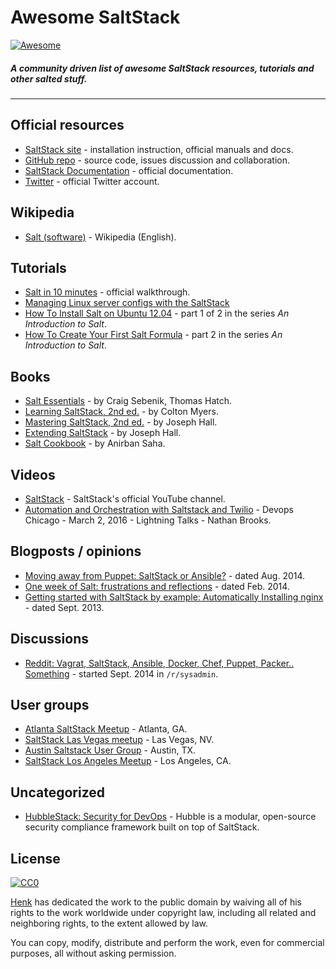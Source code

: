 # Awesome SaltStack  

[![Awesome](https://cdn.rawgit.com/sindresorhus/awesome/d7305f38d29fed78fa85652e3a63e154dd8e8829/media/badge.svg)](https://github.com/sindresorhus/awesome)

##### A community driven list of awesome SaltStack resources, tutorials and other salted stuff.

---

## Official resources

* [SaltStack site](https://saltstack.com/) - installation instruction, official manuals and docs.
* [GitHub repo](https://github.com/saltstack/salt) - source code, issues discussion and collaboration.
* [SaltStack Documentation](https://docs.saltstack.com/en/latest/) - official documentation.
* [Twitter](https://twitter.com/saltstack) - official Twitter account.

## Wikipedia

* [Salt (software)](https://en.wikipedia.org/wiki/Salt_(software)) - Wikipedia (English).

## Tutorials

* [Salt in 10 minutes](https://docs.saltstack.com/en/latest/topics/tutorials/walkthrough.html) - official  walkthrough.
* [Managing Linux server configs with the SaltStack](https://techarena51.com/index.php/getting-started-with-saltstack/)
* [How To Install Salt on Ubuntu 12.04](https://www.digitalocean.com/community/tutorials/how-to-install-salt-on-ubuntu-12-04) - part 1 of 2 in the series _An Introduction to Salt_.
* [How To Create Your First Salt Formula](https://www.digitalocean.com/community/tutorials/how-to-create-your-first-salt-formula) - part 2 in the series _An Introduction to Salt_.

## Books

* [Salt Essentials](http://shop.oreilly.com/product/0636920033240.do) - by Craig Sebenik, Thomas Hatch.
* [Learning SaltStack, 2nd ed.](https://www.packtpub.com/networking-and-servers/learning-saltstack-second-edition) - by Colton Myers.
* [Mastering SaltStack, 2nd ed.](https://www.packtpub.com/networking-and-servers/mastering-saltstack-second-edition) - by Joseph Hall.
* [Extending SaltStack](https://www.packtpub.com/networking-and-servers/extending-saltstack) - by Joseph Hall.
* [Salt Cookbook](https://www.packtpub.com/networking-and-servers/salt-cookbook) - by Anirban Saha.

## Videos

* [SaltStack](https://www.youtube.com/user/SaltStack) - SaltStack's official YouTube channel.
* [Automation and Orchestration with Saltstack and Twilio](https://vimeo.com/162183524) - Devops Chicago - March 2, 2016 - Lightning Talks - Nathan Brooks.

## Blogposts / opinions

* [Moving away from Puppet: SaltStack or Ansible?](http://ryandlane.com/blog/2014/08/04/moving-away-from-puppet-saltstack-or-ansible/) - dated Aug. 2014.
* [One week of Salt: frustrations and reflections](https://stevebennett.me/2014/02/17/one-week-of-salt-frustrations-and-reflections/) - dated Feb. 2014.
* [Getting started with SaltStack by example: Automatically Installing nginx](http://bencane.com/2013/09/03/getting-started-with-saltstack-by-example-automatically-installing-nginx/) - dated Sept. 2013.

## Discussions

* [Reddit: Vagrat, SaltStack, Ansible, Docker, Chef, Puppet, Packer.. Something](https://www.reddit.com/r/sysadmin/comments/2fmkvq/vagrat_saltstack_ansible_docker_chef_puppet/) - started Sept. 2014 in `/r/sysadmin`.

## User groups

* [Atlanta SaltStack Meetup](https://www.meetup.com/Atlanta-SaltStack-Meetup/) - Atlanta, GA.
* [SaltStack Las Vegas meetup](https://www.meetup.com/SaltStack-Las-Vegas-meetup/) - Las Vegas, NV.
* [Austin Saltstack User Group](https://www.meetup.com/Austin-Saltstack-User-Group/) - Austin, TX.
* [SaltStack Los Angeles Meetup]([https://www.meetup.com/SaltStack-Los-Angeles-Meetup/) - Los Angeles, CA.

## Uncategorized

* [HubbleStack: Security for DevOps](https://hubblestack.io/) - Hubble is a modular, open-source security compliance framework built on top of SaltStack.

## License

[![CC0](https://licensebuttons.net/p/zero/1.0/88x31.png)](http://creativecommons.org/publicdomain/zero/1.0/)

[Henk](https://hbokh.github.io/) has dedicated the work to the public domain by waiving all of his rights to the work worldwide under copyright law, including all related and neighboring rights, to the extent allowed by law.

You can copy, modify, distribute and perform the work, even for commercial purposes, all without asking permission.
